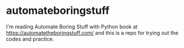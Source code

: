# automateboringstuff
I'm reading Automate Boring Stuff with Python book at https://automatetheboringstuff.com/ and this is a repo for trying out the codes and practice.
